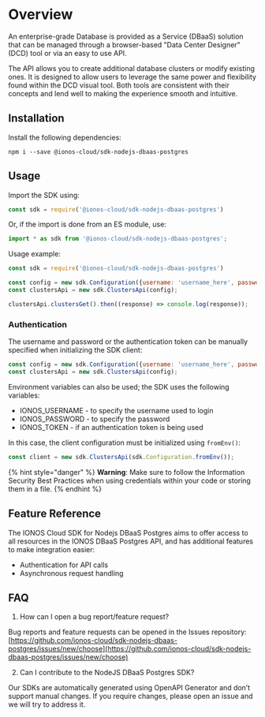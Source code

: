 # Overview
An enterprise-grade Database is provided as a Service (DBaaS) solution that
can be managed through a browser-based \"Data Center Designer\" (DCD) tool or
via an easy to use API.

The API allows you to create additional database clusters or modify existing
ones. It is designed to allow users to leverage the same power and
flexibility found within the DCD visual tool. Both tools are consistent with
their concepts and lend well to making the experience smooth and intuitive.

## Installation

Install the following dependencies:

```shell
npm i --save @ionos-cloud/sdk-nodejs-dbaas-postgres
```

## Usage
Import the SDK using:

```javascript
const sdk = require('@ionos-cloud/sdk-nodejs-dbaas-postgres')
```

Or, if the import is done from an ES module, use:

```javascript
import * as sdk from '@ionos-cloud/sdk-nodejs-dbaas-postgres';
```

Usage example:
```javascript
const sdk = require('@ionos-cloud/sdk-nodejs-dbaas-postgres')

const config = new sdk.Configuration({username: 'username_here', password: 'password_here'});
const clustersApi = new sdk.ClustersApi(config);

clustersApi.clustersGet().then((response) => console.log(response));

```

### Authentication

The username and password or the authentication token can be manually specified when initializing the SDK client:

```javascript
const config = new sdk.Configuration({username: 'username_here', password: 'password_here'});
const clustersApi = new sdk.ClustersApi(config);
```

Environment variables can also be used; the SDK uses the following variables:

* IONOS\_USERNAME - to specify the username used to login
* IONOS\_PASSWORD - to specify the password
* IONOS\_TOKEN - if an authentication token is being used

In this case, the client configuration must be initialized using `fromEnv()`:

```javascript
const client = new sdk.ClustersApi(sdk.Configuration.fromEnv());
```

{% hint style="danger" %}
**Warning**: Make sure to follow the Information Security Best Practices when using credentials within your code or storing them in a file.
{% endhint %}


## Feature Reference

The IONOS Cloud SDK for Nodejs DBaaS Postgres aims to offer access to all resources in the IONOS DBaaS Postgres API, and has additional features to make integration easier:

* Authentication for API calls
* Asynchronous request handling 

## FAQ

1. How can I open a bug report/feature request? 

Bug reports and feature requests can be opened in the Issues repository: [https://github.com/ionos-cloud/sdk-nodejs-dbaas-postgres/issues/new/choose](https://github.com/ionos-cloud/sdk-nodejs-dbaas-postgres/issues/new/choose)

2. Can I contribute to the NodeJS DBaaS Postgres SDK?

Our SDKs are automatically generated using OpenAPI Generator and don’t support manual changes. If you require changes, please open an issue and we will try to address it.